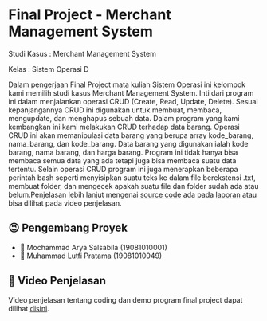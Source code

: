 # Final Project - Merchant Management System

Studi Kasus : Merchant Management System

Kelas : Sistem Operasi D

Dalam pengerjaan Final Project mata kuliah Sistem Operasi ini kelompok kami memilih studi
kasus Merchant Management System. Inti dari program ini dalam menjalankan operasi CRUD
(Create, Read, Update, Delete). Sesuai kepanjangannya CRUD ini digunakan untuk membuat,
membaca, mengupdate, dan menghapus sebuah data. Dalam program yang kami kembangkan
ini kami melakukan CRUD terhadap data barang. Operasi CRUD ini akan memanipulasi data
barang yang berupa array kode_barang, nama_barang, dan kode_barang. Data barang yang
digunakan ialah kode barang, nama barang, dan harga barang. Program ini tidak hanya bisa
membaca semua data yang ada tetapi juga bisa membaca suatu data tertentu. Selain operasi
CRUD program ini juga menerapkan beberapa perintah bash seperti menyisipkan suatu teks ke
dalam file berekstensi .txt, membuat folder, dan mengecek apakah suatu file dan folder sudah
ada atau belum.Penjelasan lebih lanjut mengenai [source code](https://github.com/arryaaas/Bash-And-Shell-Programming/blob/master/Final%20Project/main.sh)
ada pada [laporan](https://github.com/arryaaas/Bash-And-Shell-Programming/blob/master/Final%20Project/Laporan%20Final%20Project/LAPORAN%20FINAL%20PROJECT%20-%2019081010001%20%26%2019081010049.pdf) atau bisa dilihat pada video penjelasan.

## :wink: Pengembang Proyek

- :boy: Mochammad Arya Salsabila (19081010001)
- :boy: Muhammad Lutfi Pratama (19081010049)

## :movie_camera: Video Penjelasan 

Video penjelasan tentang coding dan demo program final project dapat dilihat [disini](https://youtu.be/qmFwoyNlugc).
